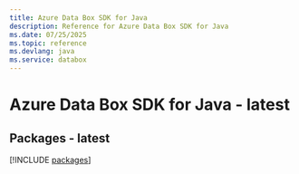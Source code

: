 ```yaml
---
title: Azure Data Box SDK for Java
description: Reference for Azure Data Box SDK for Java
ms.date: 07/25/2025
ms.topic: reference
ms.devlang: java
ms.service: databox
---
```

# Azure Data Box SDK for Java - latest
## Packages - latest
[!INCLUDE [packages](data-box-index.md)]
